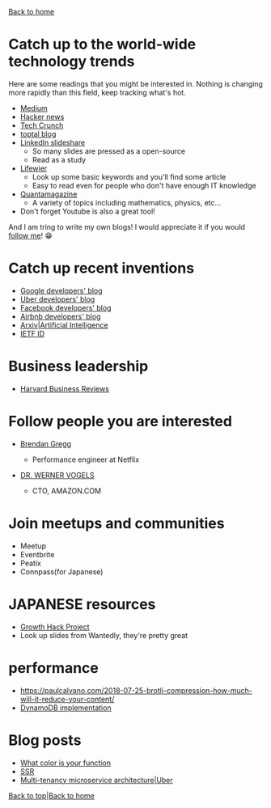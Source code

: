 [Back to home](./README.md)

# Catch up to the world-wide technology trends
Here are some readings that you might be interested in.
Nothing is changing more rapidly than this field, keep tracking what's hot.

* [Medium](https://medium.com/)
* [Hacker news](https://news.ycombinator.com/)
* [Tech Crunch](https://techcrunch.com/)
* [toptal blog](https://www.toptal.com/developers/blog)
* [LinkedIn slideshare](https://www.slideshare.net/)
  * So many slides are pressed as a open-source
  * Read as a study
* [Lifewier](https://www.lifewire.com/)
  * Look up some basic keywords and you'll find some article
  * Easy to read even for people who don't have enough IT knowledge
* [Quantamagazine](https://www.quantamagazine.org/)
  * A variety of topics including mathematics, physics, etc...
* Don't forget Youtube is also a great tool!

And I am tring to write my own blogs! I would appreciate it if you would [follow me](https://medium.com/@yutafujii_59175)! :grin:

# Catch up recent inventions

* [Google developers' blog](https://developers.googleblog.com/)
* [Uber developers' blog](https://eng.uber.com/)
* [Facebook developers' blog](https://developers.facebook.com/blog/)
* [Airbnb developers' blog](https://medium.com/airbnb-engineering)
* [Arxiv|Artificial Intelligence](https://arxiv.org/list/cs.AI/recent)
* [IETF ID](https://tools.ietf.org/dailydose/)

# Business leadership

* [Harvard Business Reviews](https://hbr.org/)

# Follow people you are interested

* [Brendan Gregg](http://www.brendangregg.com/)
  * Performance engineer at Netflix

* [DR. WERNER VOGELS](https://www.allthingsdistributed.com/)
  * CTO, AMAZON.COM

# Join meetups and communities

* Meetup
* Eventbrite
* Peatix
* Connpass(for Japanese)

# JAPANESE resources
* [Growth Hack Project](https://note.mu/kajiken0630/n/nad654142d9ef?fbclid=IwAR28mCNCBAQ5_G_i7ovsLE47LWUtNKGIb0RrjujOMdnTGHWT5zOlfkY9p2Q)
* Look up slides from Wantedly, they're pretty great

# performance

* https://paulcalvano.com/2018-07-25-brotli-compression-how-much-will-it-reduce-your-content/
* [DynamoDB implementation](https://www.usenix.org/system/files/atc22-elhemali.pdf)

# Blog posts

* [What color is your function](https://journal.stuffwithstuff.com/2015/02/01/what-color-is-your-function/)
* [SSR](https://gist.github.com/Widdershin/98fd4f0e416e8eb2906d11fd1da62984)
* [Multi-tenancy microservice architecture|Uber](https://eng.uber.com/multitenancy-microservice-architecture/)

[Back to top](./readings.md#Catch-up-to-the-world)|[Back to home](./README.md)
